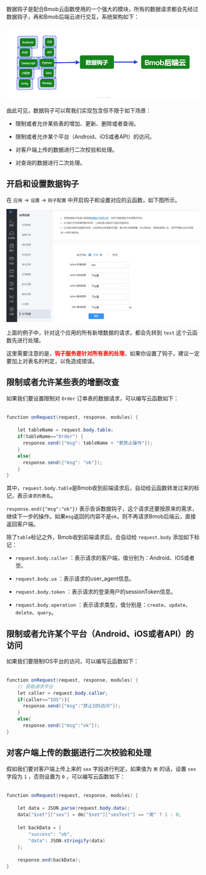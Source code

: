 数据钩子是配合Bmob云函数使用的一个强大的模块，所有的数据请求都会先经过数据钩子，再和Bmob后端云进行交互，系统架构如下：

![](image/hook.png)

由此可见，数据钩子可以帮我们实现包含但不限于如下场景：

- 限制或者允许某些表的增加、更新、删除或者查询。
    
- 限制或者允许某个平台（Android、iOS或者API）的访问。
  
- 对客户端上传的数据进行二次校验和处理。
  
- 对查询的数据进行二次处理。
  


## 开启和设置数据钩子


在 `应用` -> `设置` -> `钩子配置` 中开启钩子和设置对应的云函数，如下图所示。

![](./image/hookset.png)

上面的例子中，针对这个应用的所有新增数据的请求，都会先转到 `test` 这个云函数先进行处理。

这里需要注意的是，**<font color="red">钩子服务是针对所有表的处理</font>**，如果你设置了钩子，建议一定要加上对表名的判定，以免造成错误。

## 限制或者允许某些表的增删改查

如果我们要设置限制对 `Order` 订单表的数据请求，可以编写云函数如下：

```java

function onRequest(request, response, modules) {

    let tableName = request.body.table;
    if(tableName=="Order") {
      response.send({"msg": tableName + "表禁止操作"});
    }
    else{
      response.send({"msg": "ok"});
    }
}

```

其中，`request.body.table`是Bmob收到前端请求后，自动给云函数转发过来的标记，表示`请求的表名`。

`response.end({"msg":"ok"})` 表示告诉数据钩子，这个请求还要按原来的需求，继续下一步的操作。如果`msg`返回的内容不是`ok`，则不再请求Bmob后端云，直接返回客户端。

除了`table`标记之外，Bmob收到前端请求后，会自动给 `request.body` 添加如下标记：

- `request.body.caller` ：表示请求的客户端，值分别为：Android、IOS或者空。
    
- `request.body.ua` ：表示请求的user_agent信息。
  
- `request.body.token` ：表示请求的登录用户的sessionToken信息。
  
- `request.body.operation` ：表示请求类型，值分别是：`create`、`update`、`delete`、`query`。


## 限制或者允许某个平台（Android、iOS或者API）的访问

如果我们要限制IOS平台的访问，可以编写云函数如下：

```java

function onRequest(request, response, modules) {
    // 获取请求平台
    let caller = request.body.caller;
    if(caller=="IOS")){
      response.send({"msg":"禁止IOS访问"});
    }
    else{
      response.send({"msg":"ok"});
}

```


## 对客户端上传的数据进行二次校验和处理

假如我们要对客户端上传上来的 `sex` 字段进行判定，如果值为 `男` 的话，设置 `sex` 字段为 `1` ，否则设置为 `0` ，可以编写云函数如下：

```java

function onRequest(request, response, modules) {

    let data = JSON.parse(request.body.data);
    data["$set"]["sex"] = dm["$set"]["sexText"] == "男" ? 1 : 0;

    let backData = {
        "success": "ok",
        "data": JSON.stringify(data)
    };

    response.end(backData);
}

```